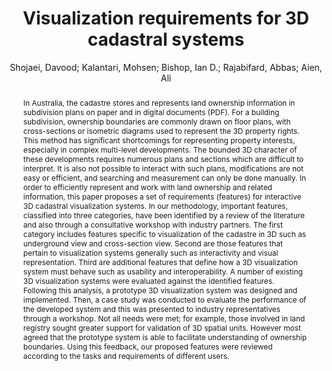 ---
layout: technique
title: "Visualization requirements for 3D cadastral systems"
classifications:
    system_type: "False"
    technique: "False"
    design_study: "True"
    evaluation: "False"
    data: "False"
    analysis: "False"
    generation: "False"
    curation_and_transformation: "False"
    management: "False"
    modeling: "False"
    urban_analysis: "False"
    visualization: "True"
    sunlight_access: "False"
    wind_ventilation: "False"
    view_impact: "False"
    energy: "False"
    damage_and_disaster_management: "False"
    climate: "False"
    sound: "False"
    property_cadastre: "True"
    others: "False"
    lookup: "False"
    browse: "False"
    locate: "False"
    explore: "True"
    identify: "True"
    compare: "False"
    summarize: "False"
    distribution: "False"
    trends: "False"
    outliers: "False"
    extremes: "False"
    features: "True"
    target_discovery: "False"
    target_access: "False"
    spatial_relation: "True"
    buildings: "True"
    streets: "False"
    nature: "False"
    uniform_discretization: "False"
    structural_subdivision: "True"
    univariate: "False"
    multivariate: "True"
    volumetric: "False"
    temporal: "False"
    sensing: "False"
    statistical: "False"
    simulation_based: "False"
    learning_based: "False"
    surveyed: "False"
    site: "False"
    block: "True"
    multi_block: "False"
    city: "False"
    va_wo_model: "True"
    post_model: "False"
    model_integrated: "False"
    assisted_models: "False"
    overlay: "True"
    embedded: "False"
    linked: "False"
    temporal_jx: "False"
    spatial_jx: "False"
    filter: "False"
    aggregate: "False"
    embed: "True"
    glyphs: "False"
    bar_charts: "False"
    scatterplots: "False"
    matrix: "False"
    parallel_coordinates: "False"
    map_2d: "True"
    map_3d: "True"
    walking: "False"
    steering: "False"
    selection_based: "False"
    manipulation_based: "True"
    distortion: "False"
    ghosting: "True"
    culling: "False"
    birds_view: "False"
    multi_view: "False"
    assisted_steering: "False"
    other: "False"
    vr_cave: "False"
    ar: "False"
    desktop: "True"
    mobile: "False"
    case_study: "True"
    user_study: "False"
    statistical_evaluation: "False"
    expert_interviews: "True"
key: "K3NR3UKB"
item_type: "journalArticle"
publication_year: "2013"
author: "Shojaei, Davood; Kalantari, Mohsen; Bishop, Ian D.; Rajabifard, Abbas; Aien, Ali"
publication_title: "Computers, Environment and Urban Systems"
isbn: "nan"
issn: "01989715"
doi: "10.1016/j.compenvurbsys.2013.04.003"
url_paper: "https://linkinghub.elsevier.com/retrieve/pii/S0198971513000422"
abstract_note: "nan"
date_added: "2023-01-29 23:58:14"
date_modified: "2023-01-29 23:58:14"
access_date: "2023-01-29 23:58:14"
pages: "39-54"
num_pages: "nan"
issue: "nan"
volume: "41.0"
number_of_volumes: "nan"
journal_abbreviation: "Computers, Environment and Urban Systems"
short_title: "nan"
series: "nan"
series_number: "nan"
series_text: "nan"
series_title: "nan"
publisher: "nan"
place: "nan"
language: "en"
rights: "nan"
type: "nan"
archive: "nan"
archive_location: "nan"
library_catalog: "DOI.org (Crossref)"
call_number: "nan"
extra: "nan"
notes: "nan"
link_attachments: "nan"
manual_tags: "nan"
automatic_tags: "nan"
editor: "nan"
series_editor: "nan"
translator: "nan"
contributor: "nan"
attorney_agent: "nan"
book_author: "nan"
cast_member: "nan"
commenter: "nan"
composer: "nan"
cosponsor: "nan"
counsel: "nan"
interviewer: "nan"
producer: "nan"
recipient: "nan"
reviewed_author: "nan"
scriptwriter: "nan"
words_by: "nan"
guest: "nan"
number: "nan"
edition: "nan"
running_time: "nan"
scale: "nan"
medium: "nan"
artwork_size: "nan"
filing_date: "nan"
application_number: "nan"
assignee: "nan"
issuing_authority: "nan"
country: "nan"
meeting_name: "nan"
conference_name: "nan"
court: "nan"
references: "nan"
reporter: "nan"
legal_status: "nan"
priority_numbers: "nan"
programming_language: "nan"
version: "nan"
system: "nan"
code: "nan"
code_number: "nan"
section: "nan"
session: "nan"
committee: "nan"
history: "nan"
legislative_body: "nan"
abstract: "In Australia, the cadastre stores and represents land ownership information in subdivision plans on paper and in digital documents (PDF). For a building subdivision, ownership boundaries are commonly drawn on floor plans, with cross-sections or isometric diagrams used to represent the 3D property rights. This method has significant shortcomings for representing property interests, especially in complex multi-level developments. The bounded 3D character of these developments requires numerous plans and sections which are difficult to interpret. It is also not possible to interact with such plans, modifications are not easy or efficient, and searching and measurement can only be done manually. In order to efficiently represent and work with land ownership and related information, this paper proposes a set of requirements (features) for interactive 3D cadastral visualization systems. In our methodology, important features, classified into three categories, have been identified by a review of the literature and also through a consultative workshop with industry partners. The first category includes features specific to visualization of the cadastre in 3D such as underground view and cross-section view. Second are those features that pertain to visualization systems generally such as interactivity and visual representation. Third are additional features that define how a 3D visualization system must behave such as usability and interoperability. A number of existing 3D visualization systems were evaluated against the identified features. Following this analysis, a prototype 3D visualization system was designed and implemented. Then, a case study was conducted to evaluate the performance of the developed system and this was presented to industry representatives through a workshop. Not all needs were met; for example, those involved in land registry sought greater support for validation of 3D spatial units. However most agreed that the prototype system is able to facilitate understanding of ownership boundaries. Using this feedback, our proposed features were reviewed according to the tasks and requirements of different users."
---
